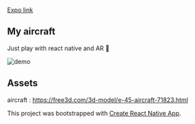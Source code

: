 [Expo link](https://exp.host/@ieschalier/arexpo)

## My aircraft

Just play with react native and AR 🚀

![demo](demo.gif)

## Assets

aircraft : https://free3d.com/3d-model/e-45-aircraft-71823.html

This project was bootstrapped with [Create React Native App](https://github.com/react-community/create-react-native-app).
